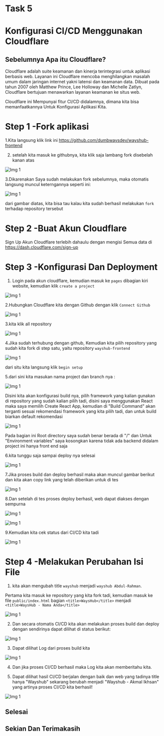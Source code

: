 # Task 5

# Konfigurasi CI/CD Menggunakan Cloudflare

## Sebelumnya Apa itu Cloudflare? 

Cloudflare adalah suite keamanan dan kinerja terintegrasi untuk aplikasi berbasis web. Layanan ini Cloudflare mencoba menghilangkan masalah umum dalam jaringan internet yakni latensi dan keamanan data. Dibuat pada tahun 2007 oleh Matthew Prince, Lee Holloway dan Michelle Zatlyn, Cloudflare bertujuan menawarkan layanan keamanan ke situs web.

Cloudflare ini Mempunyai fitur CI/CD didalamnya, dimana kita bisa memanfaatkannya Untuk Konfigurasi Aplikasi Kita.

# Step 1 -Fork aplikasi 

1.Kita langsung klik link ini https://github.com/dumbwaysdev/wayshub-frontend

2. setelah kita masuk ke githubnya, kita klik saja lambang fork disebelah kanan atas 
 
![Img 1](assets/3.png)

3.Dikarenakan Saya sudah melakukan fork sebelumnya, maka otomatis langsung muncul keterngannya seperti ini:

![Img 1](assets/4.png)

dari gambar diatas, kita bisa tau kalau kita sudah berhasil melakukan `fork` terhadap repository tersebut

# Step 2 -Buat Akun Cloudflare 

Sign Up Akun Cloudflare terlebih dahaulu dengan mengisi Semua data di https://dash.cloudflare.com/sign-up

# Step 3 -Konfigurasi Dan Deployment

1. Login pada akun cloudflare, kemudian masuk ke `pages` dibagian kiri website, kemudian klik `create a project` 

![Img 1](assets/1.png)


2.Hubungkan Cloudflare kita dengan Github dengan klik `Connect Github`

![Img 1](assets/2.png)

3.kita klik all repository 

![Img 1](assets/2.1.png)

4.Jika sudah terhubung dengan github, Kemudian kita pilih repository yang sudah kita fork di step satu, yaitu repository `wayshub-frontend`

![Img 1](assets/5.png)

dari situ kita langsung klik `begin setup`

5.dari sini kita masukan nama project dan branch nya :

![Img 1](assets/6.png)

Disini kita akan konfigurasi build nya, pilih framework yang kalian gunakan di repository yang sudah kalian pilih tadi, disini saya menggunakan React maka saya memilih Create React App, kemudian di "Build Command" akan terganti sesuai rekomendasi framework yang kita pilih tadi, dan untuk build biarkan default rekomendasi

![Img 1](assets/7.png)

Pada bagian ini Root directory saya sudah benar berada di "/" dan Untuk "Environment variables" saya kosongkan karena tidak ada backend didalam project ini hanya front end saja

6.kita tunggu saja sampai deploy nya selesai

![Img 1](assets/8.png)

7.Jika proses build dan deploy berhasil maka akan muncul gambar berikut dan kita akan copy link yang telah diberikan untuk di tes

![Img 1](assets/9.png)

8.Dan setelah di tes proses deploy berhasil, web dapat diakses dengan sempurna

![Img 1](assets/10.png)

![Img 1](assets/11.png)

9.Kemudian kita cek status dari CI/CD kita tadi

![Img 1](assets/12.png)

# Step 4 -Melakukan Perubahan Isi File 

1. kita akan mengubah title `wayshub` menjadi `wayshub Abdul-Rahman`.

Pertama kita masuk ke repository yang kita fork tadi, kemudian masuk ke file `public/index.html` bagian `<title>WaysHub</title>` menjadi `<title>WaysHub - Nama Anda</title>`

![Img 1](assets/13.png)

2. Dan secara otomatis CI/CD kita akan melakukan proses build dan deploy dengan sendirinya dapat dilihat di status berikut:

![Img 1](assets/14.png)

3. Dapat dilihat Log dari proses build kita 

![Img 1](assets/15.png)

4. Dan jika proses CI/CD berhasil maka Log kita akan memberitahu kita.

5. Dapat dilihat hasil CI/CD berjalan dengan baik dan web yang tadinya title hanya "Wayshub" sekarang berubah menjadi "Wayshub - Akmal Ikhsan" yang artinya proses CI/CD kita berhasil!

![Img 1](assets/16.png)

## Selesai

## Sekian Dan Terimakasih






